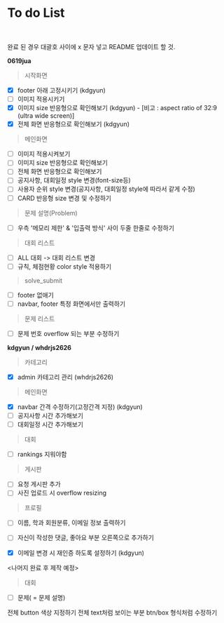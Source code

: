 <h1>To do List</h1>

<br />

완료 된 경우 대괄호 사이에 x 문자 넣고 README 업데이트 할 것.   


**0619jua**

> 시작화면   

- [x] footer 아래 고정시키기 (kdgyun)   
- [ ] 이미지 적용시키기   
- [x] 이미지 size 반응형으로 확인해보기 (kdgyun) - [비고 : aspect ratio of 32:9 (ultra wide screen)]   
- [x] 전체 화면 반응형으로 확인해보기 (kdgyun)   

> 메인화면   

- [ ] 이미지 적용시켜보기
- [ ] 이미지 size 반응형으로 확인해보기
- [ ] 전체 화면 반응형으로 확인해보기
- [ ] 공지사항, 대회일정 style 변경(font-size등)
- [ ] 사용자 순위 style 변경(공지사항, 대회일정 style에 따라서 같게 수정)
- [ ] CARD 반응형 size 변경 및 수정하기

> 문제 설명(Problem)   

- [ ] 우측 '메모리 제한' & '입출력 방식' 사이 두줄 한줄로 수정하기  

> 대회 리스트   

- [ ] ALL 대회 -> 대회 리스트 변경
- [ ] 규칙, 체점현황 color style 적용하기

> solve_submit   

- [ ] footer 없애기   
- [ ] navbar, footer 특정 화면에서만 출력하기

> 문제 리스트   

- [ ] 문제 번호 overflow 되는 부분 수정하기


**kdgyun / whdrjs2626**

> 카테고리   

- [x] admin 카테고리 관리 (whdrjs2626)

> 메인화면   

- [x] navbar 간격 수정하기(고정간격 지정) (kdgyun)  
- [ ] 공지사항 시간 추가해보기 
- [ ] 대회일정 시간 추가해보기 

> 대회   
- [ ] rankings 지워야함

> 게시판   

- [ ] 요청 게시판 추가
- [ ] 사진 업로드 시 overflow resizing 

> 프로필   

- [ ] 이름, 학과 회원분류, 이메일 정보 출력하기
- [ ] 자신이 작성한 댓글, 좋아요 부분 오른쪽으로 추가하기
- [x] 이메일 변경 시 재인증 하도록 설정하기 (kdgyun)    





<나머지 완료 후 제작 예정> 
>대회
- [ ] 문제( = 문제 설명)   

전체 button 색상 지정하기
전체 text처럼 보이는 부분 btn/box 형식처럼 수정하기
